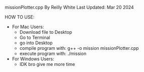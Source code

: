 missionPlotter.cpp
By Reilly White
Last Updated: Mar 20 2024

HOW TO USE:
- For Mac Users:
  - Download file to Desktop
  - Go to Terminal
  - go into Desktop
  - compile program with: g++ -o mission missionPlotter.cpp
  - execute program with: ./mission
- For Windows Users:
  - IDK bro give me more time
